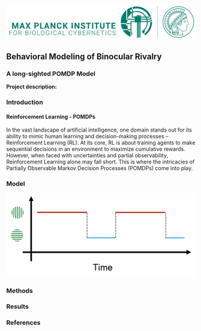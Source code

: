 <img src="images/mpi.jpg?raw=true"/>

## Behavioral Modeling of Binocular Rivalry 
### A long-sighted POMDP Model

**Project description:** 

### Introduction

#### Reinforcement Learning - POMDPs

In the vast landscape of artificial intelligence, one domain stands out for its ability to mimic human learning and decision-making processes – Reinforcement Learning (RL). At its core, RL is about training agents to make sequential decisions in an environment to maximize cumulative rewards. However, when faced with uncertainties and partial observability, Reinforcement Learning alone may fall short. This is where the intricacies of Partially Observable Markov Decision Processes (POMDPs) come into play.


### Model

<img src="images/states.png?raw=true"/>

### Methods

### Results

### References